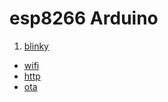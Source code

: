 # esp8266 Arduino

1. [blinky](01-blinky.ino)
- [wifi](02-wifi.ino)
- [http](03-http.ino)
- [ota](04-ota.ino)
